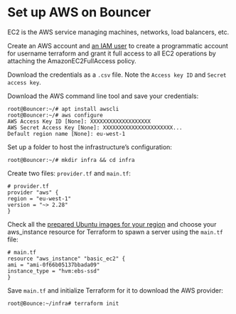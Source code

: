 # Set up AWS on Bouncer

EC2 is the AWS service managing machines, networks, load balancers, etc.

Create an AWS account and [an IAM user](https://serverless-stack.com/chapters/create-an-iam-user.html) to create a
programmatic account for username terraform and grant it full access to all EC2 operations by 
attaching the AmazonEC2FullAccess policy. 

Download the credentials as a `.csv` file. Note the `Access key ID` and `Secret access key`.

Download the AWS command line tool and save your credentials:

```text
root@Bouncer:~/# apt install awscli
root@Bouncer:~/# aws configure
AWS Access Key ID [None]: XXXXXXXXXXXXXXXXXXX
AWS Secret Access Key [None]: XXXXXXXXXXXXXXXXXXXXXX...
Default region name [None]: eu-west-1
```

Set up a folder to host the infrastructure’s configuration:

    root@Bouncer:~/# mkdir infra && cd infra

Create two files: `provider.tf` and `main.tf`:

```text
# provider.tf
provider "aws" {
region = "eu-west-1"
version = "~> 2.28"
}
```

Check all the [prepared Ubuntu images for your region](https://cloud-images.ubuntu.com/locator/ec2/) and 
choose your aws_instance resource for Terraform to spawn a server using the `main.tf` file:

```text
# main.tf
resource "aws_instance" "basic_ec2" {
ami = "ami-0f66b05137bbada09"
instance_type = "hvm:ebs-ssd"
}
```

Save `main.tf` and initialize Terraform for it to download the AWS provider:

    root@Bounce:~/infra# terraform init



